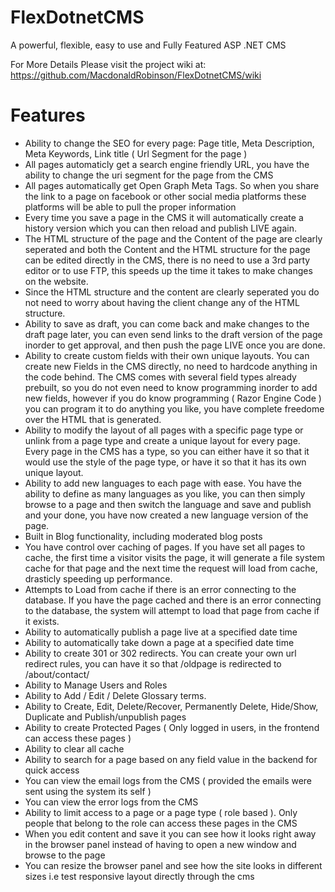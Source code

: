 # FlexDotnetCMS
A powerful, flexible, easy to use and Fully Featured ASP .NET CMS

For More Details Please visit the project wiki at: https://github.com/MacdonaldRobinson/FlexDotnetCMS/wiki

# Features
- Ability to change the SEO for every page: Page title, Meta Description, Meta Keywords, Link title ( Url Segment for the page )
- All pages automaticly get a search engine friendly URL, you have the ability to change the uri segment for the page from the CMS
- All pages automatically get Open Graph Meta Tags. So when you share the link to a page on facebook or other social media platforms these platforms will be able to pull the proper information
- Every time you save a page in the CMS it will automatically create a history version which you can then reload and publish LIVE again.
- The HTML structure of the page and the Content of the page are clearly seperated and both the Content and the HTML structure for the page can be edited directly in the CMS, there is no need to use a 3rd party editor or to use FTP, this speeds up the time it takes to make changes on the website.  
- Since the HTML structure and the content are clearly seperated you do not need to worry about having the client change any of the HTML structure.
- Ability to save as draft, you can come back and make changes to the draft page later, you can even send links to the draft version of the page inorder to get approval, and then push the page LIVE once you are done.
- Ability to create custom fields with their own unique layouts. You can create new Fields in the CMS directly, no need to hardcode anything in the code behind. The CMS comes with several field types already prebuilt, so you do not even need to know programming inorder to add new fields, however if you do know programming ( Razor Engine Code ) you can program it to do anything you like, you have complete freedome over the HTML that is generated.
- Ability to modify the layout of all pages with a specific page type or unlink from a page type and create a unique layout for every page. Every page in the CMS has a type, so you can either have it so that it would use the style of the page type, or have it so that it has its own unique layout.
- Ability to add new languages to each page with ease. You have the ability to define as many languages as you like, you can then simply browse to a page and then switch the language and save and publish and your done, you have now created a new language version of the page.
- Built in Blog functionality, including moderated blog posts
- You have control over caching of pages. If you have set all pages to cache, the first time a visitor visits the page, it will generate a file system cache for that page and the next time the request will load from cache, drasticly speeding up performance. 
- Attempts to Load from cache if there is an error connecting to the database. If you have the page cached and there is an error connecting to the database, the system will attempt to load that page from cache if it exists.
- Ability to automatically publish a page live at a specified date time
- Ability to automatically take down a page at a specified date time
- Ability to create 301 or 302 redirects. You can create your own url redirect rules, you can have it so that /oldpage is redirected to /about/contact/
- Ability to Manage Users and Roles
- Ability to Add / Edit / Delete Glossary terms.
- Ability to Create, Edit, Delete/Recover, Permanently Delete, Hide/Show, Duplicate and Publish/unpublish pages 
- Ability to create Protected Pages ( Only logged in users, in the frontend can access these pages )
- Ability to clear all cache
- Ability to search for a page based on any field value in the backend for quick access
- You can view the email logs from the CMS ( provided the emails were sent using the system its self )
- You can view the error logs from the CMS 
- Ability to limit access to a page or a page type ( role based ). Only people that belong to the role can access these pages in the CMS
- When you edit content and save it you can see how it looks right away in the browser panel instead of having to open a new window and browse to the page
- You can resize the browser panel and see how the site looks in different sizes i.e test responsive layout directly through the cms
